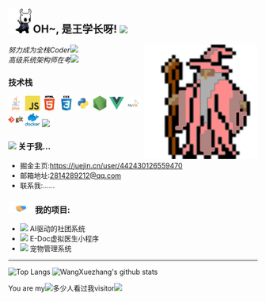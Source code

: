 <h2> <img src="https://raw.githubusercontent.com/TanZng/TanZng/master/assets/hollor_knight3.gif" width="50">OH~, 是王学长呀! <img src="https://media.giphy.com/media/mGcNjsfWAjY5AEZNw6/giphy.gif" width="50"></h2>
<img align='right' src="https://raw.githubusercontent.com/deut-erium/deut-erium/master/assets/gandalf_parrot.gif" width="230">
<p><em> 努力成为全栈Coder<img src="https://media.giphy.com/media/fYSnHlufseco8Fh93Z/giphy.gif" width="30">
</br>高级系统架构师在考<img src="https://media.giphy.com/media/WUlplcMpOCEmTGBtBW/giphy.gif" width="30"> 
<br/>
</em></p>

### 技术栈

<code><img height="30" src="https://raw.githubusercontent.com/github/explore/80688e429a7d4ef2fca1e82350fe8e3517d3494d/topics/java/java.png"></code>
<code><img height="30" src="https://raw.githubusercontent.com/github/explore/80688e429a7d4ef2fca1e82350fe8e3517d3494d/topics/javascript/javascript.png"></code>
<code><img height="30" src="https://raw.githubusercontent.com/github/explore/80688e429a7d4ef2fca1e82350fe8e3517d3494d/topics/html/html.png"></code>
<code><img height="30" src="https://raw.githubusercontent.com/github/explore/80688e429a7d4ef2fca1e82350fe8e3517d3494d/topics/css/css.png"></code>
<code><img height="30" src="https://raw.githubusercontent.com/github/explore/80688e429a7d4ef2fca1e82350fe8e3517d3494d/topics/python/python.png"></code>
<code><img height="30" src="https://raw.githubusercontent.com/github/explore/80688e429a7d4ef2fca1e82350fe8e3517d3494d/topics/nodejs/nodejs.png"></code>
<code><img height="30" src="https://raw.githubusercontent.com/github/explore/80688e429a7d4ef2fca1e82350fe8e3517d3494d/topics/vue/vue.png"></code>
<code><img height="30" src="https://raw.githubusercontent.com/github/explore/80688e429a7d4ef2fca1e82350fe8e3517d3494d/topics/mysql/mysql.png"></code>
<code><img height="30" src="https://raw.githubusercontent.com/github/explore/80688e429a7d4ef2fca1e82350fe8e3517d3494d/topics/git/git.png"></code>
<code><img height="30" src="https://raw.githubusercontent.com/github/explore/80688e429a7d4ef2fca1e82350fe8e3517d3494d/topics/docker/docker.png"></code>
<code><img height="30" src="https://img.shields.io/badge/-Flask-0d7963?style=flat&logo=flask&logoColor=white"></code>

### <img src="https://media.giphy.com/media/VgCDAzcKvsR6OM0uWg/giphy.gif" width="50"> 关于我... 
- 掘金主页:https://juejin.cn/user/442430126559470
- 邮箱地址:2814289212@qq.com
- 联系我:......

### <img src="https://github.com/SatYu26/SatYu26/blob/master/Assets/Handshake.gif?raw=true" width="50"> 我的项目:
- <img src="https://raw.githubusercontent.com/anathayna/anathayna/master/assets/bmo.gif" width="30"> AI驱动的社团系统
- <img src="https://github.com/anathayna/anathayna/blob/master/assets/pusheencode.gif?raw=true" width="30"> E-Doc虚拟医生小程序
- <img src="https://raw.githubusercontent.com/anathayna/anathayna/master/assets/nyancat.gif" width="30"> 宠物管理系统

---
![Top Langs](https://github-readme-stats.vercel.app/api/top-langs/?username=WangXuezhang0522&layout=compact&theme=tokyonight)
  ![WangXuezhang's github stats](https://github-readme-stats.vercel.app/api?username=WangXuezhang0522&theme=gruvbox&show_icons=true)
  <br/>
  
 You are my![多少人看过我](https://profile-counter.glitch.me/WangXuezhang0522/count.svg)visitor<img src="https://camo.githubusercontent.com/533319885b8aea7dd010edf104b05fae70cd5f0300f65399b6b4d30a4fb89e7a/68747470733a2f2f6d656469612e67697068792e636f6d2f6d656469612f4c6e516a7057614f4e386e68723231764e572f67697068792e676966" width="40">


